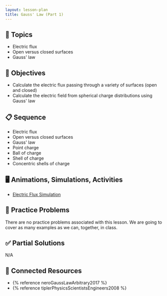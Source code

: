 ```yaml
---
layout: lesson-plan
title: Gauss' Law (Part 1)
---
```


## 🔖 Topics

* Electric flux
* Open versus closed surfaces
* Gauss' law

## 🎯 Objectives

* Calculate the electric flux passing through a variety of surfaces (open and closed)
* Calculate the electric field from spherical charge distributions using Gauss' law

## 📋 Sequence

* Electric flux
* Open versus closed surfaces
* Gauss' law
* Point charge
* Ball of charge
* Shell of charge
* Concentric shells of charge

## 🖥️ Animations, Simulations, Activities

* [Electric Flux Simulation](https://www.geogebra.org/m/r7Ue9Nac)

## 📝 Practice Problems

There are no practice problems associated with this lesson. We are going to cover as many examples as we can, together, in class.

## ✅ Partial Solutions

N/A

## 📘 Connected Resources

* {% reference neroGaussLawArbitrary2017 %}
* {% reference tiplerPhysicsScientistsEngineers2008 %}
